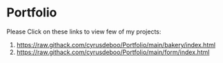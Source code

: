 # Portfolio
Please Click on these links to view few of my projects:

1. https://raw.githack.com/cyrusdeboo/Portfolio/main/bakery/index.html 
2. https://raw.githack.com/cyrusdeboo/Portfolio/main/form/index.html


